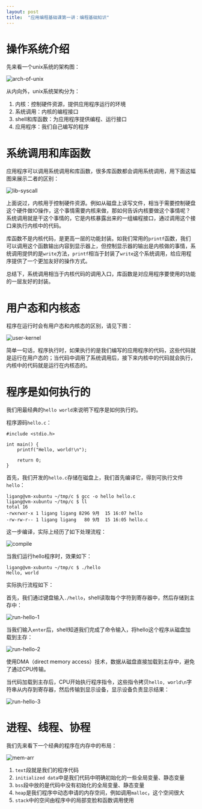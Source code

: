 ```yaml
---
layout: post
title:  "应用编程基础课第一讲：编程基础知识"
---
```


# 操作系统介绍

先来看一个unix系统的架构图：

![arch-of-unix](https://github.com/ligang1109/ligang1109.github.io/blob/master/images/2018-09-14/arch-of-unix.jpg?raw=true)

从内向外，unix系统架构分为：

1. 内核：控制硬件资源，提供应用程序运行的环境
1. 系统调用：内核的编程接口
1. shell和库函数：为应用程序提供编程、运行接口
1. 应用程序：我们自己编写的程序

# 系统调用和库函数

应用程序可以调用系统调用和库函数，很多库函数都会调用系统调用，用下面这幅图来展示二者的区别：

![lib-syscall](https://github.com/ligang1109/ligang1109.github.io/blob/master/images/2018-09-14/lib-syscall.jpg?raw=true)

上面说过，内核用于控制硬件资源。例如从磁盘上读写文件，相当于需要控制硬盘这个硬件做IO操作，这个事情需要内核来做，那如何告诉内核要做这个事情呢？系统调用就是干这个事情的，它是内核暴露出来的一组编程接口，通过调用这个接口来执行内核中的代码。

库函数不是内核代码，是更高一层的功能封装。如我们常用的`printf`函数，我们可以调用这个函数输出内容到显示器上，但控制显示器的输出是内核做的事情，系统调用提供的是`write`方法，`printf`相当于封装了`write`这个系统调用，给应用程序提供了一个更加友好的操作方式。

总结下，系统调用相当于内核代码的调用入口，库函数是对应用程序要使用的功能的一层友好的封装。

# 用户态和内核态

程序在运行时会有用户态和内核态的区别，请见下图：

![user-kernel](https://github.com/ligang1109/ligang1109.github.io/blob/master/images/2018-09-14/user-kernel.jpg?raw=true)

简单一句话，程序执行时，如果执行的是我们编写的应用程序的代码，这些代码就是运行在用户态的；当代码中调用了系统调用后，接下来内核中的代码就会执行，内核中的代码就是运行在内核态的。

# 程序是如何执行的

我们用最经典的`hello world`来说明下程序是如何执行的。

程序源码`hello.c`：

```
#include <stdio.h>

int main() {
    printf("Hello, world!\n");

    return 0;
}
```

首先，我们开发的`hello.c`存储在磁盘上，我们首先编译它，得到可执行文件`hello`：

```
ligang@vm-xubuntu ~/tmp/c $ gcc -o hello hello.c 
ligang@vm-xubuntu ~/tmp/c $ ll
total 16
-rwxrwxr-x 1 ligang ligang 8296 9月  15 16:07 hello
-rw-rw-r-- 1 ligang ligang   80 9月  15 16:05 hello.c
```

这一步编译，实际上经历了如下处理流程：

![compile](https://github.com/ligang1109/ligang1109.github.io/blob/master/images/2018-09-14/compile.png?raw=true)

当我们运行hello程序时，效果如下：

```
ligang@vm-xubuntu ~/tmp/c $ ./hello 
Hello, world
```

实际执行流程如下：

首先，我们通过键盘输入`./hello`，shell读取每个字符到寄存器中，然后存储到主存中：

![run-hello-1](https://github.com/ligang1109/ligang1109.github.io/blob/master/images/2018-09-14/run-hello-1.png?raw=true)

当我们输入`enter`后，shell知道我们完成了命令输入，将hello这个程序从磁盘加载到主存：

![run-hello-2](https://github.com/ligang1109/ligang1109.github.io/blob/master/images/2018-09-14/run-hello-2.png?raw=true)

使用DMA（direct memory access）技术，数据从磁盘直接加载到主存中，避免了通过CPU传输。

当代码加载到主存后，CPU开始执行程序指令，这些指令拷贝`hello, world\n`字符串从内存到寄存器，然后传输到显示设备，显示设备负责显示结果：

![run-hello-3](https://github.com/ligang1109/ligang1109.github.io/blob/master/images/2018-09-14/run-hello-3.png?raw=true)

# 进程、线程、协程

我们先来看下一个经典的程序在内存中的布局：

![mem-arr](https://github.com/ligang1109/ligang1109.github.io/blob/master/images/2018-09-14/mem-arr.jpg?raw=true)

1. `text`段就是我们的程序代码
1. `initialized data`中是我们代码中明确初始化的一些全局变量、静态变量
1. `bss`段中放的是代码中没有初始化的全局变量、静态变量
1. `heap`是我们程序中动态申请的内存空间，例如调用`malloc`，这个空间很大
1. `stack`中的空间由程序中的局部变脸和函数调用使用
